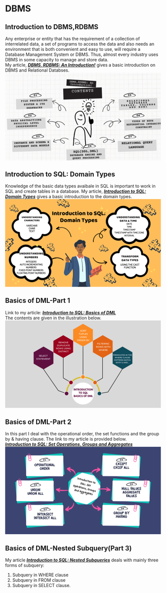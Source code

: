 # DBMS
## Introduction to DBMS,RDBMS
Any enterprise or entity that has the requirement of a collection of interrelated data, a set of programs to access the data and also needs an environment that is both convenient and easy to use, will require a Database Management System or DBMS. Thus, almost every industry uses DBMS in some capacity to manage and store data.<br>
My article, <a href = "https://medium.com/@basubinayak05/relational-database-an-introduction-39d725d4dab"><em><strong>DBMS, RDBMS: An Introduction!</strong></em></a> gives a basic introduction on DBMS and Relational Databses.
<img src="https://github.com/basu-binayak/DBMS/blob/98f4bdee9f4e05cd9bf7eb15179f9424b2e16cb3/DBMS,RDBMS%20An%20Introduction!%20contents.png">
## Introduction to SQL: Domain Types
Knowledge of the basic data types avaibale in SQL is important to work in SQL and create tables in a database. My article, <a href = "https://medium.com/@basubinayak05/introduction-to-sql-domain-types-98b0e4cec57b"><em><strong>Introduction to SQL: Domain Types</strong></em></a> gives a basic introduction to the domain types. 
<img src ="https://github.com/basu-binayak/DBMS/blob/bc4b8a0ba4d678916c5dd1e32dedf71641d43b4b/Introduction%20to%20SQL_Doamin%20Types_content.png">
## Basics of DML-Part 1
Link to my article: <a href="https://medium.com/@basubinayak05/introduction-to-sql-basics-of-dml-data-manipulation-language-d2213bddf301"><em><strong>Introduction to SQL: Basics of DML</strong></em></a><br>
The contents are given in the illustration below.
<img src="https://github.com/basu-binayak/DBMS/blob/d815ea7b5b9b5d4a92244e46999f70918652b33c/Basics%20of%20DML_content.png">
## Basics of DML-Part 2
In this part I deal with the operational order, the set functions and the group by & having clause. The link to my article is provided below.<br>
<a href="https://medium.com/@basubinayak05/introduction-to-sql-set-operations-groups-and-aggregates-9393b45bd1b"><em><strong>Introduction to SQL: Set Operations, Groups and Aggregates</strong></em></a><br>
<img src="https://github.com/basu-binayak/DBMS/blob/d38183d81520da06332dc734d2e7a1595ed66db9/Introduction%20to%20SQL%20Set%20Operations,%20Groups%20and%20Aggregates.png">
## Basics of DML-Nested Subquery(Part 3)
My article <a href="https://medium.com/@basubinayak05/introduction-to-sql-nested-subqueries-37381a12939"><em><strong>Introduction to SQL: Nested Subqueries</strong></em></a> deals with mainly three forms of subquery:<br>
1. Subquery in WHERE clause<br>
2. Subquery in FROM clause<br>
3. Subquery in SELECT clause. <br>


  

